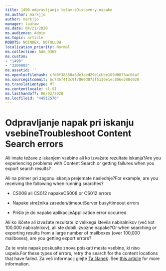 ```yaml
---
title: 1490-odpravljanje težav-eDiscovery-napake
ms.author: markjjo
author: markjjo
manager: lauraw
ms.date: 04/21/2020
ms.audience: Admin
ms.topic: article
ROBOTS: NOINDEX, NOFOLLOW
localization_priority: Normal
ms.collection: Adm_O365
ms.custom:
- "1490"
- "3200003"
ms.assetid: ''
ms.openlocfilehash: cfd0f38358a6de3aed29e1cbbe109d0075ac04af
ms.sourcegitcommit: bc7d6f4f3c9f7060d073f5130e1ec856e248d020
ms.translationtype: MT
ms.contentlocale: sl-SI
ms.lasthandoff: 06/02/2020
ms.locfileid: "44512570"
---
```

# <a name="troubleshoot-content-search-errors"></a><span data-ttu-id="bd207-102">Odpravljanje napak pri iskanju vsebine</span><span class="sxs-lookup"><span data-stu-id="bd207-102">Troubleshoot Content Search errors</span></span>

<span data-ttu-id="bd207-103">Ali imate težave z iskanjem vsebine ali ko izvažate rezultate iskanja?</span><span class="sxs-lookup"><span data-stu-id="bd207-103">Are you experiencing problems with Content Search or getting failures when you export search results?</span></span>

<span data-ttu-id="bd207-104">Ali na primer pri zagonu iskanja prejemate naslednje?</span><span class="sxs-lookup"><span data-stu-id="bd207-104">For example, are you receiving the following when running searches?</span></span>

- <span data-ttu-id="bd207-105">CS008 ali CS012 napake</span><span class="sxs-lookup"><span data-stu-id="bd207-105">CS008 or CS012 errors</span></span>

- <span data-ttu-id="bd207-106">Napake strežnika zaseden/timeout</span><span class="sxs-lookup"><span data-stu-id="bd207-106">Server busy/timeout errors</span></span>

- <span data-ttu-id="bd207-107">Prišlo je do napake aplikacije</span><span class="sxs-lookup"><span data-stu-id="bd207-107">Application error occurred</span></span>

<span data-ttu-id="bd207-108">Ali ko iščete ali izvažate rezultate iz velikega števila nabiralnikov (več kot 100.000 nabiralnikov), ali ste dobili izvozne napake?</span><span class="sxs-lookup"><span data-stu-id="bd207-108">Or when searching or exporting results from a large number of mailboxes (over 100,000 mailboxes), are you getting export errors?</span></span>

<span data-ttu-id="bd207-109">Za te vrste napak poskusite znova poiskati mesta vsebine, ki niso uspela.</span><span class="sxs-lookup"><span data-stu-id="bd207-109">For these types of errors, retry the search for the content locations that have failed.</span></span> <span data-ttu-id="bd207-110">Za več informacij glejte [Ta članek](https://docs.microsoft.com/microsoft-365/compliance/retry-failed-content-search) .</span><span class="sxs-lookup"><span data-stu-id="bd207-110">See  [this article](https://docs.microsoft.com/microsoft-365/compliance/retry-failed-content-search) for more information.</span></span>
